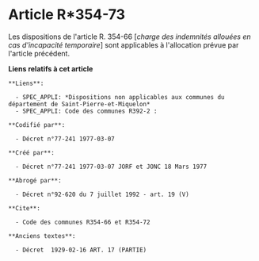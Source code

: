 # Article R*354-73

Les dispositions de l'article R. 354-66 [*charge des indemnités allouées en cas d'incapacité temporaire*] sont applicables à
l'allocation prévue par l'article précédent.

**Liens relatifs à cet article**

	**Liens**:

	  - SPEC_APPLI: *Dispositions non applicables aux communes du département de Saint-Pierre-et-Miquelon*
	  - SPEC_APPLI: Code des communes R392-2 :

	**Codifié par**:

	  - Décret n°77-241 1977-03-07

	**Créé par**:

	  - Décret n°77-241 1977-03-07 JORF et JONC 18 Mars 1977

	**Abrogé par**:

	  - Décret n°92-620 du 7 juillet 1992 - art. 19 (V)

	**Cite**:

	  - Code des communes R354-66 et R354-72

	**Anciens textes**:

	  - Décret  1929-02-16 ART. 17 (PARTIE)
